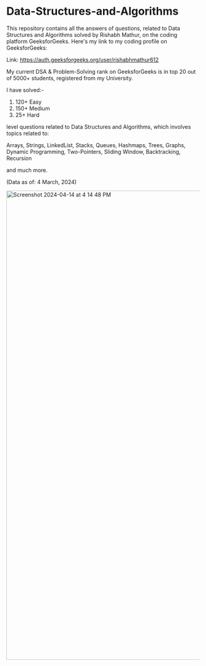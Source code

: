 # Data-Structures-and-Algorithms
This repository contains all the answers of questions, related to Data Structures and Algorithms solved by Rishabh Mathur, on the coding platform GeeksforGeeks. Here's my link to my coding profile on GeeksforGeeks:

Link: https://auth.geeksforgeeks.org/user/rishabhmathur612

My current DSA & Problem-Solving rank on GeeksforGeeks is in top 20 out of 5000+ students, registered from my University.

I have solved:-

  1. 120+ Easy
  2. 150+ Medium
  3. 25+ Hard

level questions related to Data Structures and Algorithms, which involves topics related to: 

Arrays, 
Strings, 
LinkedList, 
Stacks, 
Queues, 
Hashmaps, 
Trees, 
Graphs, 
Dynamic Programming, 
Two-Pointers, 
Sliding Window, 
Backtracking, 
Recursion 

and much more.

(Data as of: 4 March, 2024)

<img width="1224" alt="Screenshot 2024-04-14 at 4 14 48 PM" src="https://github.com/RishabhMathur06/Data-Structures-and-Algorithms/assets/107912515/f520c9bd-37a8-4bbf-9df8-e9141889bc54">


